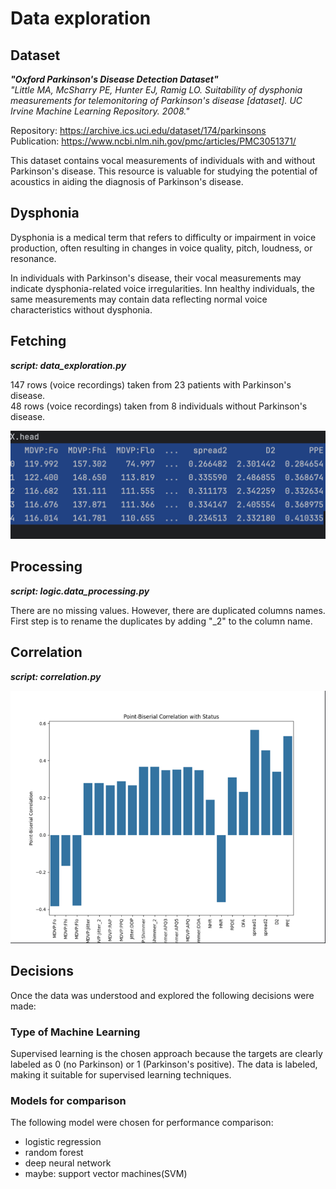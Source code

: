 # Data exploration

## Dataset

***"Oxford Parkinson's Disease Detection Dataset"***  
*"Little MA, McSharry PE, Hunter EJ, Ramig LO. Suitability of dysphonia measurements for telemonitoring of Parkinson's disease [dataset]. UC Irvine Machine Learning Repository. 2008."*

Repository: https://archive.ics.uci.edu/dataset/174/parkinsons  
Publication: https://www.ncbi.nlm.nih.gov/pmc/articles/PMC3051371/

 

This dataset contains vocal measurements of individuals with and without Parkinson's disease. This resource is valuable for studying the potential of acoustics in aiding the diagnosis of Parkinson's disease.

## Dysphonia
Dysphonia is a medical term that refers to difficulty or impairment in voice production, often resulting in changes in voice quality, pitch, loudness, or resonance.  

In individuals with Parkinson's disease, their vocal measurements may indicate dysphonia-related voice irregularities. Inn healthy individuals, the same measurements may contain data reflecting normal voice characteristics without dysphonia.

## Fetching 
***script: data_exploration.py*** 

147 rows (voice recordings) taken from 23 patients with Parkinson's disease.   
48 rows (voice recordings) taken from 8 individuals without Parkinson's disease.

![X_head.png](images/X_head.png)

## Processing 
***script: logic.data_processing.py*** 

There are no missing values. However, there are duplicated columns names.
First step is to rename the duplicates by adding "_2" to the column name.

## Correlation
***script: correlation.py***

![correlation.png](images/correlation.png)

## Decisions

Once the data was understood and explored the following decisions were made:

### Type of Machine Learning

Supervised learning is the chosen approach because the targets are clearly labeled as 0 (no Parkinson) or 1 (Parkinson's positive). The data is labeled, making it suitable for supervised learning techniques.

### Models for comparison

The following model were chosen for performance comparison:

- logistic regression
- random forest
- deep neural network
- maybe: support vector machines(SVM) 

